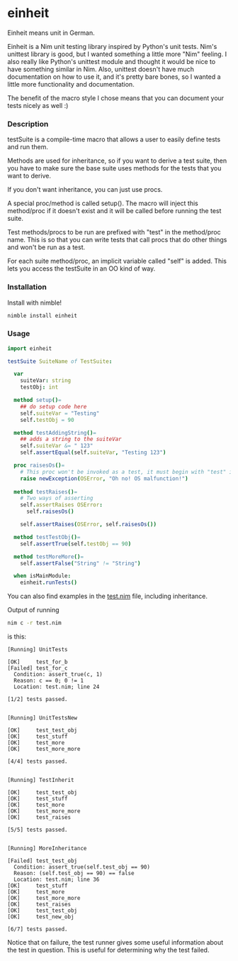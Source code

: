 # einheit

Einheit means unit in German.

Einheit is a Nim unit testing library inspired by Python's unit tests. Nim's unittest library is good, but I wanted something a little more "Nim" feeling. I also really like Python's unittest module and thought it would be nice to have something similar in Nim. Also, unittest doesn't have much documentation on how to use it, and it's pretty bare bones, so I wanted a little more functionality and documentation.

The benefit of the macro style I chose means that you can document your tests nicely as well :)

### Description
testSuite is a compile-time macro that allows a user to easily define tests and run them.

Methods are used for inheritance, so if you want to derive a test suite, then you have to make sure the base suite uses methods for the tests that you want to derive.

If you don't want inheritance, you can just use procs.

A special proc/method is called setup(). The macro will inject this method/proc if it doesn't exist and it will be called before running the test suite.

Test methods/procs to be run are prefixed with "test" in the method/proc name. This is so that you can write tests that call procs that do other things and won't be run as a test.

For each suite method/proc, an implicit variable called "self" is added. This lets you access the testSuite in an OO kind of way.

### Installation

Install with nimble!

```bash
nimble install einheit
```

### Usage

```nim
import einheit

testSuite SuiteName of TestSuite:

  var
    suiteVar: string
    testObj: int

  method setup()=
    ## do setup code here
    self.suiteVar = "Testing"
    self.testObj = 90

  method testAddingString()=
    ## adds a string to the suiteVar
    self.suiteVar &= " 123"
    self.assertEqual(self.suiteVar, "Testing 123")

  proc raisesOs()=
    # This proc won't be invoked as a test, it must begin with "test" in lowercase
    raise newException(OSError, "Oh no! OS malfunction!")
  
  method testRaises()=
    # Two ways of asserting
    self.assertRaises OSError:
      self.raisesOs()

    self.assertRaises(OSError, self.raisesOs())

  method testTestObj()=
    self.assertTrue(self.testObj == 90)

  method testMoreMore()=
    self.assertFalse("String" != "String")

  when isMainModule:
    einheit.runTests()
```

You can also find examples in the [test.nim](test.nim) file, including inheritance.


Output of running

```bash
nim c -r test.nim
```

is this:

```
[Running] UnitTests

[OK]     test_for_b
[Failed] test_for_c
  Condition: assert_true(c, 1)
  Reason: c == 0; 0 != 1
  Location: test.nim; line 24

[1/2] tests passed.


[Running] UnitTestsNew

[OK]     test_test_obj
[OK]     test_stuff
[OK]     test_more
[OK]     test_more_more

[4/4] tests passed.


[Running] TestInherit

[OK]     test_test_obj
[OK]     test_stuff
[OK]     test_more
[OK]     test_more_more
[OK]     test_raises

[5/5] tests passed.


[Running] MoreInheritance

[Failed] test_test_obj
  Condition: assert_true(self.test_obj == 90)
  Reason: (self.test_obj == 90) == false
  Location: test.nim; line 36
[OK]     test_stuff
[OK]     test_more
[OK]     test_more_more
[OK]     test_raises
[OK]     test_test_obj
[OK]     test_new_obj

[6/7] tests passed.
```

Notice that on failure, the test runner gives some useful information about the test in question. This is useful for determining why the test failed.
